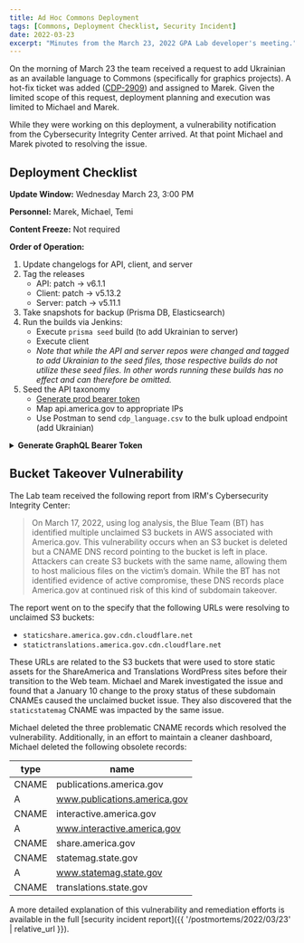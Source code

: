 ```yaml
---
title: Ad Hoc Commons Deployment
tags: [Commons, Deployment Checklist, Security Incident]
date: 2022-03-23
excerpt: "Minutes from the March 23, 2022 GPA Lab developer's meeting."
---
```


On the morning of March 23 the team received a request to add Ukrainian as an available language to Commons (specifically for graphics projects). A hot-fix ticket was added ([CDP-2909](https://design.atlassian.net/browse/CDP-2909)) and assigned to Marek. Given the limited scope of this request, deployment planning and execution was limited to Michael and Marek.

While they were working on this deployment, a vulnerability notification from the Cybersecurity Integrity Center arrived. At that point Michael and Marek pivoted to resolving the issue.

## Deployment Checklist

**Update Window:** Wednesday March 23, 3:00 PM

**Personnel:** Marek, Michael, Temi

**Content Freeze:** Not required

**Order of Operation:**

1. Update changelogs for API, client, and server
1. Tag the releases
   - API: patch -> v6.1.1
   - Client: patch -> v5.13.2
   - Server: patch -> v5.11.1
1. Take snapshots for backup (Prisma DB, Elasticsearch)
1. Run the builds via Jenkins:
   - Execute `prisma seed` build (to add Ukrainian to server)
   - Execute client
   - _Note that while the API and server repos were changed and tagged to add Ukrainian to the seed files, those respective builds do not utilize these seed files. In other words running these builds has no effect and can therefore be omitted._
1. Seed the API taxonomy
   - [Generate prod bearer token](#generate-token)
   - Map api.america.gov to appropriate IPs
   - Use Postman to send `cdp_language.csv` to the bulk upload endpoint (add Ukrainian)

<details id="generate-token">
  <summary><strong>Generate GraphQL Bearer Token</strong></summary>
  <ol>
    <li>Download the Commons server repo (<code>git clone git@github.com:IIP-Design/content-commons-server.git</code>)</li>
    <li>Navigate into the repo directory <code>cd content-commons-server</code></li>
    <li>At the root of this directory, create file called <code>.env</code></li>
    <li>Within this file, add entries for the following variables and populate them with the appropriate values:
      <ul>
        <li><code>ES_APP_USER</code></li>
        <li><code>ES_APP_SECRET</code></li>
      </ul>
    </li>
    <li>Install the needed dependencies by running <code>npm install</code></li>
    <li>Generate the token by running <code>npm run token</code>. This will print the generated token to your terminal.</li>
  </ol>
</details>

## Bucket Takeover Vulnerability

The Lab team received the following report from IRM's Cybersecurity Integrity Center:

> On March 17, 2022, using log analysis, the Blue Team (BT) has identified multiple unclaimed S3 buckets in AWS associated with America.gov. This vulnerability occurs when an S3 bucket is deleted but a CNAME DNS record pointing to the bucket is left in place. Attackers can create S3 buckets with the same name, allowing them to host malicious files on the victim’s domain. While the BT has not identified evidence of active compromise, these DNS records place America.gov at continued risk of this kind of subdomain takeover.

The report went on to the specify that the following URLs were resolving to unclaimed S3 buckets:

- `staticshare.america.gov.cdn.cloudflare.net`
- `statictranslations.america.gov.cdn.cloudflare.net`

These URLs are related to the S3 buckets that were used to store static assets for the ShareAmerica and Translations WordPress sites before their transition to the Web team. Michael and Marek investigated the issue and found that a January 10 change to the proxy status of these subdomain CNAMEs caused the unclaimed bucket issue. They also discovered that the `staticstatemag` CNAME was impacted by the same issue.

Michael deleted the three problematic CNAME records which resolved the vulnerability. Additionally, in an effort to maintain a cleaner dashboard, Michael deleted the following obsolete records:

| type  | name                         |
| ----- | ---------------------------- |
| CNAME | publications.america.gov     |
| A     | www.publications.america.gov |
| CNAME | interactive.america.gov      |
| A     | www.interactive.america.gov  |
| CNAME | share.america.gov            |
| CNAME | statemag.state.gov           |
| A     | www.statemag.state.gov       |
| CNAME | translations.state.gov       |

A more detailed explanation of this vulnerability and remediation efforts is available in the full [security incident report]({{ '/postmortems/2022/03/23' | relative_url }}).
